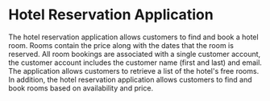# Hotel Reservation Application
The hotel reservation application allows customers to find and book a hotel room. Rooms contain the price along with the dates that the room is reserved. All room bookings are associated with a single customer account, the customer account includes the customer name (first and last) and email. The application allows customers to retrieve a list of the hotel's free rooms. In addition, the hotel reservation application allows customers to find and book rooms based on availability and price.
